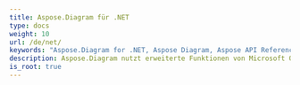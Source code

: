 ```yaml
---
title: Aspose.Diagram für .NET
type: docs
weight: 10
url: /de/net/
keywords: "Aspose.Diagram for .NET, Aspose Diagram, Aspose API Reference."
description: Aspose.Diagram nutzt erweiterte Funktionen von Microsoft Office Visio, um Visio-Diagramme auf einem Server zu bearbeiten.
is_root: true
---
```

